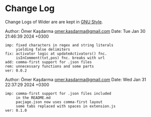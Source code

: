 # Change Log

Change Logs of Wider are are kept in [GNU Style](https://www.gnu.org/prep/standards/html_node/Style-of-Change-Logs.html#Style-of-Change-Logs).

Author: Ömer Kaşdarma <omer.kasdarma@gmail.com>
Date:   Tue Jan 30 21:46:39 2024 +0300

    imp: fixed characters in regex and string literals
         yielding false delimiters
    fix: activator logic at updateActivators() fnc.
         isInComment(txt,pos) fnc. breaks with url
    add: comma-first support for .json files
    rem: unnecessary functions and some parts
    ver: 0.0.2

Author: Ömer Kaşdarma <omer.kasdarma@gmail.com>
Date:   Wed Jan 31 22:37:29 2024 +0300

    imp: comma-first support for .json files included
         in the README.md
         pacjage.json now uses comma-first layout
         some tabs replaced with spaces in extension.js
    ver: 0.1.0